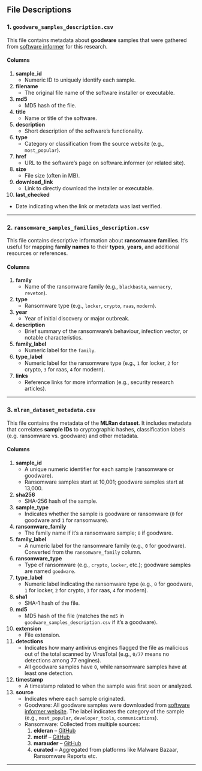 ## File Descriptions

### 1. `goodware_samples_description.csv`

This file contains metadata about **goodware** samples that were gathered from [software informer](https://software.informer.com/) for this research.

#### **Columns**

1. **sample_id**  
   - Numeric ID to uniquely identify each sample.  
2. **filename**  
   - The original file name of the software installer or executable.  
3. **md5**  
   - MD5 hash of the file.  
4. **title**  
   - Name or title of the software.  
5. **description**  
   - Short description of the software’s functionality.  
6. **type**  
   - Category or classification from the source website (e.g., `most_popular`).  
7. **href**  
   - URL to the software’s page on software.informer (or related site).  
8. **size**  
   - File size (often in MB).  
9. **download_link**  
   - Link to directly download the installer or executable.  
10. **last_checked**  
   - Date indicating when the link or metadata was last verified.

---
### 2. `ransomware_samples_families_description.csv`

This file contains descriptive information about **ransomware families**. It’s useful for mapping **family names** to their **types**, **years**, and additional resources or references.

#### **Columns**

1. **family**  
   - Name of the ransomware family (e.g., `blackbasta`, `wannacry`, `reveton`).  
2. **type**  
   - Ransomware type (e.g., `locker`, `crypto`, `raas`, `modern`).  
3. **year**  
   - Year of initial discovery or major outbreak.  
4. **description**  
   - Brief summary of the ransomware’s behaviour, infection vector, or notable characteristics.  
5. **family_label**  
   - Numeric label for the `family`.  
6. **type_label**  
   - Numeric label for the ransomware type (e.g., `1` for locker, `2` for crypto, `3` for raas, `4` for modern).  
7. **links**  
   - Reference links for more information (e.g., security research articles).
  
---
### 3. `mlran_dataset_metadata.csv`

This file contains the metadata of the **MLRan dataset**. It includes metadata that correlates **sample IDs** to cryptographic hashes, classification labels (e.g. ransomware vs. goodware) and other metadata. 

#### **Columns**

1. **sample_id**  
   - A unique numeric identifier for each sample (ransomware or goodware).
   - Ransomware samples start at 10,001; goodware samples start at 13,000.
2. **sha256**  
   - SHA-256 hash of the sample.  
3. **sample_type**  
   - Indicates whether the sample is goodware or ransomware (`0` for goodware and `1` for ransomware).  
4. **ransomware_family**  
   - The family name if it’s a ransomware sample; `0` if goodware.  
5. **family_label**  
   - A numeric label for the ransomware family (e.g., `0` for goodware). Converted from the `ransomware_family` column. 
6. **ransomware_type**  
   - Type of ransomware (e.g., `crypto`, `locker`, etc.); goodware samples are named `goodware`.  
7. **type_label**  
   - Numeric label indicating the ransomware type (e.g., `0` for goodware, `1` for locker, `2` for crypto, `3` for raas, `4` for modern).  
8. **sha1**  
   - SHA-1 hash of the file.  
9. **md5**  
   - MD5 hash of the file (matches the `md5` in `goodware_samples_description.csv` if it’s a goodware).  
10. **extension**  
    - File extension.  
11. **detections**  
    - Indicates how many antivirus engines flagged the file as malicious out of the total scanned by VirusTotal (e.g., `0/77` means no detections among 77 engines).  
    - All goodware samples have `0`, while ransomware samples have at least one detection.
12. **timestamp**  
    - A timestamp related to when the sample was first seen or analyzed. 
13. **source**  
    - Indicates where each sample originated.  
    - Goodware: All goodware samples were downloaded from [software informer website](https://software.informer.com/). The label indicates the category of the sample (e.g., `most_popular`, `developer_tools`, `communications`).  
    - Ransomware: Collected from multiple sources:  
      1. **elderan** – [GitHub](https://github.com/rissgrouphub/ransomwaredataset2016)  
      2. **motif** – [GitHub](https://github.com/boozallen/MOTIF)  
      3. **marauder** – [GitHub](https://github.com/THU-WingTecher/MarauderMap)  
      4. **curated** – Aggregated from platforms like Malware Bazaar, Ransomware Reports etc.

---
